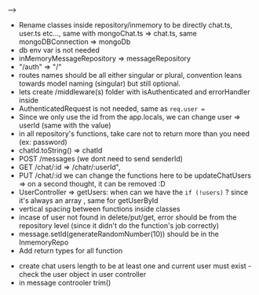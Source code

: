 <!-- folder structure
-Model->  class
-repository (db) -> abstract class (inMemory - mongodb)
-controller -> js logic for the routes (usually one liner + validation)
-routes -> req res related logic (invoke controller)
* (dry) for the route name & middleware
-middleware (isAuthenticated) should apply to all routes except /auth
-utils -> verifyToken()
-mongoose schema (inside /repository/mongodb)
? how to pass the data from middleware to functions
<!-- abstract crud users -->

-->

- Rename classes inside repository/inmemory to be directly chat.ts, user.ts etc..., same with mongoChat.ts => chat.ts, same mongoDBConnection => mongoDb
- db env var is not needed
- inMemoryMessageRepository => messageRepository
- "/auth" => "/"
- routes names should be all either singular or plural, convention leans towards model naming (singular) but still optional.
- lets create /middleware(s) folder with isAuthenticated and errorHandler inside
- AuthenticatedRequest is not needed, same as `req.user = `
- Since we only use the id from the app.locals, we can change user => userId (same with the value)
- in all repository's functions, take care not to return more than you need (ex: password)
- chatId.toString() => chatId
- POST /messages (we dont need to send senderId)
- GET /chat/:id => /chatr/:userId",
- PUT /chat/:id we can change the functions here to be updateChatUsers => on a second thought, it can be removed :D
- UserController => getUsers: when can we have the `if (!users)` ? since it's always an array , same for getUserById
- vertical spacing between functions inside classes
- incase of user not found in delete/put/get, error should be from the repository level (since it didn't do the function's job correctly)
- message.setId(generateRandomNumber(10)) should be in the InmemoryRepo
- Add return types for all function

<!-- new -->

<!-- - check if user passed unwanted route like /jbcjaknc
- types in errorhandler done
  -POST message chatId should be in the params done -->

- create chat users length to be at least one and current user must exist
  -check the user object in user controller
- in message controoler trim()
    <!-- add validation for max chars -->
  <!-- - seperate validation terms -->
  <!-- - remove update chat -->
  <!-- - getMessageById -> X -->
  <!-- - In general (for manual validation specifically) it's best practice to know where is the error exaclty -->
